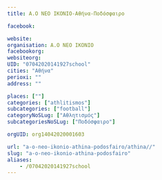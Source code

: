 ```yaml
---
title: A.O NEO IKONIO-Αθήνα-Ποδόσφαιρο

facebook:

website:
organisation: A.O NEO IKONIO
facebookorg:
websiteorg:
UID: "07042020141927school"
cities: "Αθήνα"
perioxi: ""
address: ""

places: [""]
categories: ["athlitismos"]
subcategories: ["football"]
categoryNoSLug: ["Αθλητισμός"]
subcategoriesNoSLug: ["Ποδόσφαιρο"]

orgUID: org14042020001603

url: "a-o-neo-ikonio-athina-podosfairo/athina//"
slug: "a-o-neo-ikonio-athina-podosfairo"
aliases:
    - /07042020141927school
---
```





